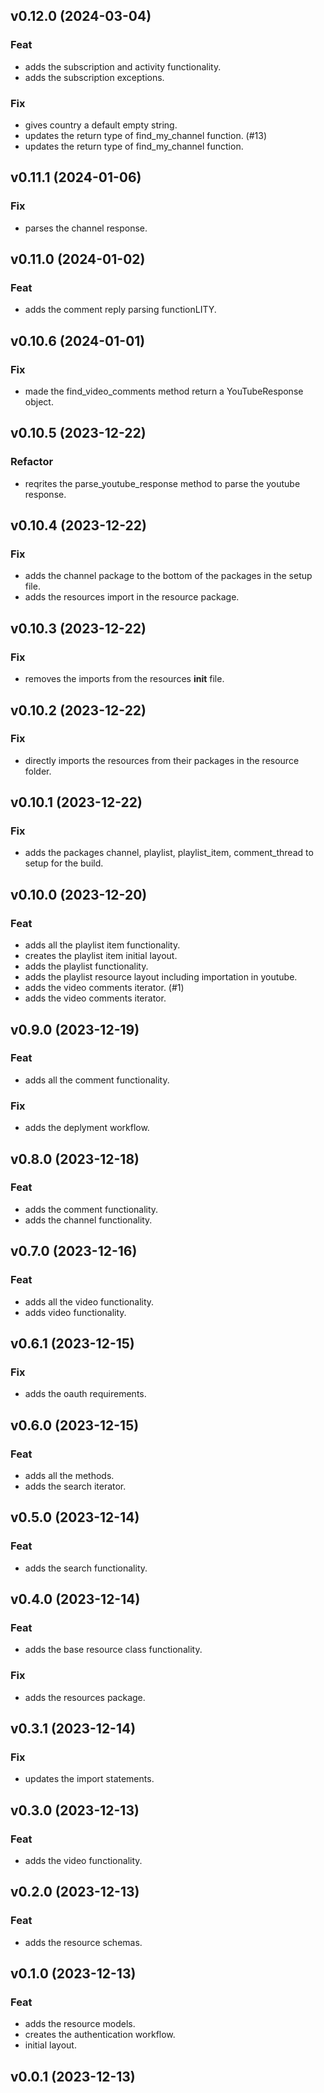 ## v0.12.0 (2024-03-04)

### Feat

- adds the subscription and activity functionality.
- adds the subscription exceptions.

### Fix

- gives country a default empty string.
- updates the return type of find_my_channel function. (#13)
- updates the return type of find_my_channel function.

## v0.11.1 (2024-01-06)

### Fix

- parses the channel response.

## v0.11.0 (2024-01-02)

### Feat

- adds the comment reply parsing functionLITY.

## v0.10.6 (2024-01-01)

### Fix

- made the find_video_comments method return a YouTubeResponse object.

## v0.10.5 (2023-12-22)

### Refactor

- reqrites the parse_youtube_response method to parse the youtube response.

## v0.10.4 (2023-12-22)

### Fix

- adds the channel package to the bottom of the packages in the setup file.
- adds the resources import in the resource package.

## v0.10.3 (2023-12-22)

### Fix

- removes the imports from the resources __init__ file.

## v0.10.2 (2023-12-22)

### Fix

- directly imports the resources from their packages in the resource folder.

## v0.10.1 (2023-12-22)

### Fix

- adds the packages channel, playlist, playlist_item, comment_thread to setup for the build.

## v0.10.0 (2023-12-20)

### Feat

- adds all the playlist item functionality.
- creates the playlist item initial layout.
- adds the playlist functionality.
- adds the playlist resource layout including importation in youtube.
- adds the video comments iterator. (#1)
- adds the video comments iterator.

## v0.9.0 (2023-12-19)

### Feat

- adds all the comment functionality.

### Fix

- adds the deplyment workflow.

## v0.8.0 (2023-12-18)

### Feat

- adds the comment functionality.
- adds the channel functionality.

## v0.7.0 (2023-12-16)

### Feat

- adds all the video functionality.
- adds video functionality.

## v0.6.1 (2023-12-15)

### Fix

- adds the oauth requirements.

## v0.6.0 (2023-12-15)

### Feat

- adds all the methods.
- adds the search iterator.

## v0.5.0 (2023-12-14)

### Feat

- adds the search functionality.

## v0.4.0 (2023-12-14)

### Feat

- adds the base resource class functionality.

### Fix

- adds the resources package.

## v0.3.1 (2023-12-14)

### Fix

- updates the import statements.

## v0.3.0 (2023-12-13)

### Feat

- adds the video functionality.

## v0.2.0 (2023-12-13)

### Feat

- adds the resource schemas.

## v0.1.0 (2023-12-13)

### Feat

- adds the resource models.
- creates the authentication workflow.
- initial layout.

## v0.0.1 (2023-12-13)
